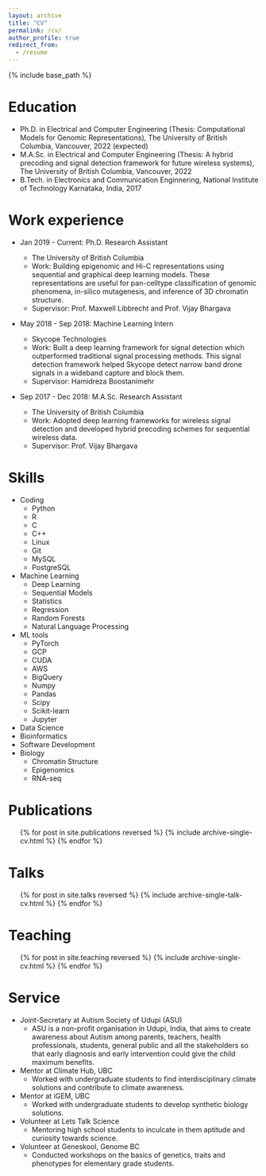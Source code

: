 ```yaml
---
layout: archive
title: "CV"
permalink: /cv/
author_profile: true
redirect_from:
  - /resume
---
```


{% include base_path %}

Education
======
* Ph.D. in Electrical and Computer Engineering (Thesis: Computational Models for Genomic Representations), The University of British Columbia, Vancouver, 2022 (expected)
* M.A.Sc. in Electrical and Computer Engineering (Thesis: A hybrid precoding and signal detection framework for future wireless systems), The University of British Columbia, Vancouver, 2022
* B.Tech. in Electronics and Communication Enginnering, National Institute of Technology Karnataka, India, 2017 

Work experience
======
* Jan 2019 - Current: Ph.D. Research Assistant
  * The University of British Columbia 
  * Work: Building epigenomic and Hi-C representations using sequential and graphical deep learning
    models. These representations are useful for pan-celltype classification of genomic
    phenomena, in-silico mutagenesis, and inference of 3D chromatin structure.
  * Supervisor: Prof. Maxwell Libbrecht and Prof. Vijay Bhargava

* May 2018 - Sep 2018: Machine Learning Intern
  * Skycope Technologies
  * Work: Built a deep learning framework for signal detection which outperformed traditional signal
    processing methods. This signal detection framework helped Skycope detect narrow
    band drone signals in a wideband capture and block them.
  * Supervisor: Hamidreza Boostanimehr

* Sep 2017 - Dec 2018: M.A.Sc. Research Assistant
  * The University of British Columbia
  * Work: Adopted deep learning frameworks for wireless signal detection and developed hybrid
    precoding schemes for sequential wireless data.
  * Supervisor: Prof. Vijay Bhargava

  
Skills
======
* Coding 
  * Python
  * R
  * C
  * C++
  * Linux
  * Git
  * MySQL
  * PostgreSQL
* Machine Learning 
  * Deep Learning 
  * Sequential Models
  * Statistics 
  * Regression
  * Random Forests
  * Natural Language Processing
* ML tools 
  * PyTorch
  * GCP
  * CUDA 
  * AWS
  * BigQuery
  * Numpy
  * Pandas
  * Scipy
  * Scikit-learn
  * Jupyter
* Data Science 
* Bioinformatics
* Software Development 
* Biology 
  * Chromatin Structure
  * Epigenomics 
  * RNA-seq


Publications
======
  <ul>{% for post in site.publications reversed %}
    {% include archive-single-cv.html %}
  {% endfor %}</ul>
  
Talks
======
  <ul>{% for post in site.talks reversed %}
    {% include archive-single-talk-cv.html %}
  {% endfor %}</ul>
  
Teaching
======
  <ul>{% for post in site.teaching reversed %}
    {% include archive-single-cv.html %}
  {% endfor %}</ul>
  
Service 
======
* Joint-Secretary at Autism Society of Udupi (ASU)
  * ASU is a non-profit organisation in Udupi, India, that aims to create awareness about Autism among parents, teachers, health professionals, students, general public and all the stakeholders so that early diagnosis and early intervention could give the child maximum benefits. 
* Mentor at Climate Hub, UBC
  * Worked with undergraduate students to find interdisciplinary climate solutions and contribute to climate awareness.
* Mentor at iGEM, UBC
  * Worked with undergraduate students to develop synthetic biology solutions.
* Volunteer at Lets Talk Science
  * Mentoring high school students to inculcate in them aptitude and curiosity towards science.
* Volunteer at Geneskool, Genome BC
  * Conducted workshops on the basics of genetics, traits and phenotypes for elementary grade students.
